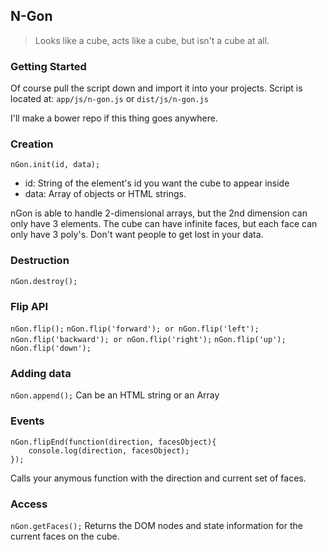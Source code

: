 ## N-Gon
> Looks like a cube, acts like a cube, but isn't a cube at all.

### Getting Started
Of course pull the script down and import it into your projects. Script is located at:
`app/js/n-gon.js` or `dist/js/n-gon.js`

I'll make a bower repo if this thing goes anywhere.

### Creation
`nGon.init(id, data);`
- id: String of the element's id you want the cube to appear inside
- data: Array of objects or HTML strings. 

nGon is able to handle 2-dimensional arrays, but the 2nd dimension can only have 3 elements. The cube can have infinite faces, but each face can only have 3 poly's. Don't want people to get lost in your data.

### Destruction
`nGon.destroy();`

### Flip API
`nGon.flip();` 
`nGon.flip('forward'); or nGon.flip('left');`
`nGon.flip('backward'); or nGon.flip('right');`
`nGon.flip('up');`
`nGon.flip('down');` 

### Adding data
`nGon.append();`
Can be an HTML string or an Array

### Events
```
nGon.flipEnd(function(direction, facesObject){
    console.log(direction, facesObject);
});
```
Calls your anymous function with the direction and current set of faces.

### Access
`nGon.getFaces();`
Returns the DOM nodes and state information for the current faces on the cube.

